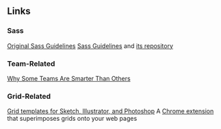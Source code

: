 ## Links
### Sass
[Original Sass Guidelines](https://css-tricks.com/sass-style-guide/)
[Sass Guidelines](https://sass-guidelin.es) and [its repository](https://github.com/HugoGiraudel/sass-guidelines)

### Team-Related
[Why Some Teams Are Smarter Than Others](https://www.nytimes.com/2015/01/18/opinion/sunday/why-some-teams-are-smarter-than-others.html)

### Grid-Related
[Grid templates for Sketch, Illustrator, and Photoshop](https://github.com/code-warrior/grid-templates)
A [Chrome extension](https://github.com/code-warrior/the-modular-grid) that superimposes grids onto your web pages
